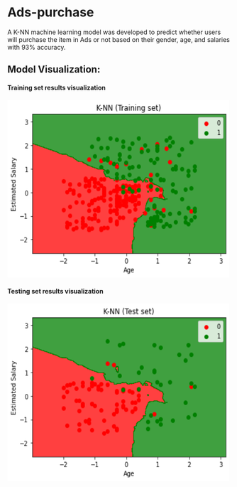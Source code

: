 # Ads-purchase
A K-NN machine learning model was developed to predict whether users will purchase the item in Ads or not based on their gender, age, and salaries with 93% accuracy.

## Model Visualization:
#### Training set results visualization
<img src="https://github.com/hedayaahmed/Ads-purchase/blob/main/Training.png" width="500" height="400">


#### Testing set results visualization
<img src="https://github.com/hedayaahmed/Ads-purchase/blob/main/Testing.png" width="500" height="400">
